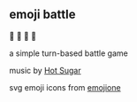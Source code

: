 ## emoji battle

🚧 🚧 🚧 🚧

a simple turn-based battle game

music by [Hot Sugar](https://hotsugar.bandcamp.com/album/seductive-nightmares-1)

svg emoji icons from [emojione](https://emoji.codes)
